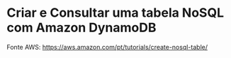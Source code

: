 # Criar e Consultar uma tabela NoSQL com Amazon DynamoDB

Fonte AWS: <https://aws.amazon.com/pt/tutorials/create-nosql-table/>
